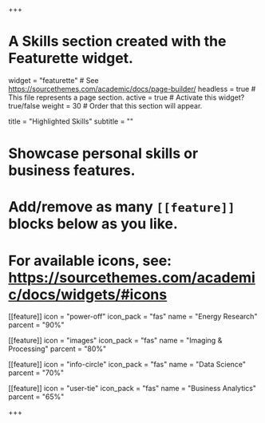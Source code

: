 +++
# A Skills section created with the Featurette widget.
widget = "featurette"  # See https://sourcethemes.com/academic/docs/page-builder/
headless = true  # This file represents a page section.
active = true  # Activate this widget? true/false
weight = 30  # Order that this section will appear.

title = "Highlighted Skills"
subtitle = ""

# Showcase personal skills or business features.
# 
# Add/remove as many `[[feature]]` blocks below as you like.
# 
# For available icons, see: https://sourcethemes.com/academic/docs/widgets/#icons

[[feature]]
  icon = "power-off"
  icon_pack = "fas"
  name = "Energy Research"
  parcent = "90%"
  
[[feature]]
  icon = "images"
  icon_pack = "fas"
  name = "Imaging & Processing"
  parcent = "80%"  
  
[[feature]]
  icon = "info-circle"
  icon_pack = "fas"
  name = "Data Science"
  parcent = "70%"
  
[[feature]]
  icon = "user-tie"
  icon_pack = "fas"
  name = "Business Analytics"
  parcent = "65%"

+++

